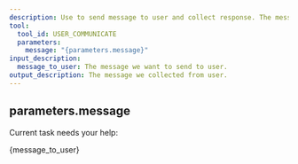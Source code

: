 ```yaml
---
description: Use to send message to user and collect response. The message needs to be prepared before this step. This doc is not used to generate messasge.
tool:
  tool_id: USER_COMMUNICATE
  parameters:
    message: "{parameters.message}"
input_description:
  message_to_user: The message we want to send to user.
output_description: The message we collected from user.
---
```

## parameters.message
Current task needs your help:

{message_to_user}